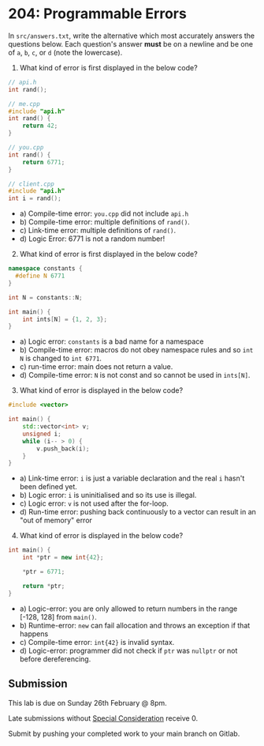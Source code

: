 # 204: Programmable Errors

In `src/answers.txt`, write the alternative which most accurately answers the questions below. Each question's answer **must** be on a newline and be one of `a`, `b`, `c`, or `d` (note the lowercase).

1. What kind of error is first displayed in the below code?
```cpp
// api.h
int rand();

// me.cpp
#include "api.h"
int rand() {
    return 42;
}

// you.cpp
int rand() {
    return 6771;
}

// client.cpp
#include "api.h"
int i = rand();
```
- a) Compile-time error: `you.cpp` did not include `api.h`
- b) Compile-time error: multiple definitions of `rand()`.
- c) Link-time error: multiple definitions of `rand()`.
- d) Logic Error: 6771 is not a random number!

2. What kind of error is first displayed in the below code?
```cpp
namespace constants {
  #define N 6771  
}

int N = constants::N;

int main() {
    int ints[N] = {1, 2, 3};
}
```
- a) Logic error: `constants` is a bad name for a namespace
- b) Compile-time error: macros do not obey namespace rules and so `int N` is changed to `int 6771`.
- c) run-time error: main does not return a value.
- d) Compile-time error: `N` is not const and so cannot be used in `ints[N]`.

3. What kind of error is displayed in the below code?
```cpp
#include <vector>

int main() {
    std::vector<int> v;
    unsigned i;
    while (i-- > 0) {
        v.push_back(i);
    }
}
```
- a) Link-time error: `i` is just a variable declaration and the real `i` hasn't been defined yet.
- b) Logic error: `i` is uninitialised and so its use is illegal.
- c) Logic error: `v` is not used after the for-loop.
- d) Run-time error: pushing back continuously to a vector can result in an "out of memory" error

4. What kind of error is displayed in the below code?
```cpp
int main() {
    int *ptr = new int{42};

    *ptr = 6771;

    return *ptr;
}
```
- a) Logic-error: you are only allowed to return numbers in the range [-128, 128] from `main()`.
- b) Runtime-error: `new` can fail allocation and throws an exception if that happens
- c) Compile-time error: `int{42}` is invalid syntax.
- d) Logic-error: programmer did not check if `ptr` was `nullptr` or not before dereferencing.

## Submission

This lab is due on Sunday 26th February @ 8pm.

Late submissions without [Special Consideration](https://www.student.unsw.edu.au/special-consideration) receive 0.

Submit by pushing your completed work to your main branch on Gitlab.
